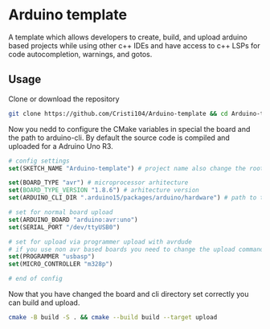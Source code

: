 # Arduino template

A template which allows developers to create, build, and upload arduino based projects while using other c++ IDEs and have access to c++ LSPs for code autocompletion, warnings, and gotos.

## Usage

Clone or download the repository

```sh
git clone https://github.com/Cristi104/Arduino-template && cd Arduino-template
```

Now you nedd to configure the CMake variables in special the board and the path to arduino-cli.
By default the source code is compiled and uploaded for a Adruino Uno R3.

```CMake
# config settings
set(SKETCH_NAME "Arduino-template") # project name also change the root_dir name and the .ino name to the same thing

set(BOARD_TYPE "avr") # microprocessor arhitecture
set(BOARD_TYPE_VERSION "1.8.6") # arhitecture version
set(ARDUINO_CLI_DIR ".arduino15/packages/arduino/hardware") # path to the hardware folder inside arduino-cli for headers

# set for normal board upload
set(ARDUINO_BOARD "arduino:avr:uno")
set(SERIAL_PORT "/dev/ttyUSB0")

# set for upload via programmer upload with avrdude
# if you use non avr based boards you need to change the upload command 
set(PROGRAMMER "usbasp")
set(MICRO_CONTROLLER "m328p")

# end of config
```

Now that you have changed the board and cli directory set correctly you can build and upload.

```sh 
cmake -B build -S . && cmake --build build --target upload
```


